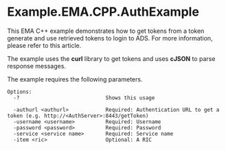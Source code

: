 # Example.EMA.CPP.AuthExample
This EMA C++ example demonstrates how to get tokens from a token generate and use retrieved tokens to login to ADS. For more information, please refer to this article. 

The example uses the **curl** library to get tokens and uses **cJSON** to parse response messages. 

The example requires the following parameters.
```
Options:
  -?                            Shows this usage

  -authurl <authurl>            Required: Authentication URL to get a token (e.g. http://<AuthServer>:8443/getToken)
  -username <username>          Required: Username
  -password <password>          Required: Password
  -service <service name>       Required: Service name
  -item <ric>                   Optional: A RIC
```



